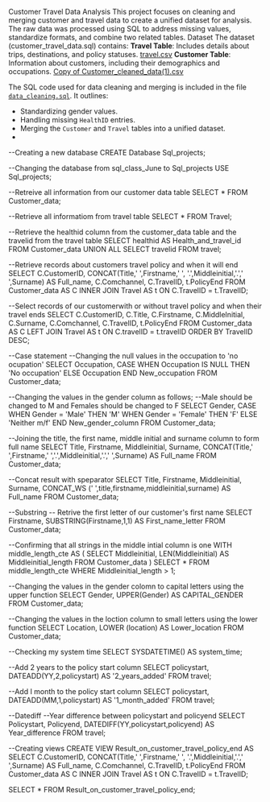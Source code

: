 Customer Travel Data Analysis
This project focuses on cleaning and merging customer and travel data to create a unified dataset for analysis. The raw data was processed using SQL to address missing values, standardize formats, and combine two related tables.
Dataset
The dataset (customer_travel_data.sql) contains:
**Travel Table**: Includes details about trips, destinations, and policy statuses.
[travel.csv](https://github.com/user-attachments/files/18269515/travel.csv)
 **Customer Table**: Information about customers, including their demographics and occupations.
[Copy of Customer_cleaned_data(1).csv](https://github.com/user-attachments/files/18269514/Copy.of.Customer_cleaned_data.1.csv)

The SQL code used for data cleaning and merging is included in the file [`data_cleaning.sql`](./data_cleaning.sql). It outlines:
- Standardizing gender values.
- Handling missing `HealthID` entries.
- Merging the `Customer` and `Travel` tables into a unified dataset.
- 
--Creating a new database
CREATE Database Sql_projects;
 
 --Changing the database from sql_class_June to Sql_projects
 USE Sql_projects;

--Retreive all information from our customer data table
SELECT
    *
FROM
    Customer_data;

--Retrieve all informatiom from travel table
SELECT
    *
FROM
    Travel;

--Retrieve the healthid column from the customer_data table and the travelid from the travel table
SELECT
    healthid AS Health_and_travel_id
FROM
    Customer_data
UNION ALL
SELECT
    travelid
FROM
    travel;

--Retrieve records about customers travel policy and when it will end
SELECT
    C.CustomerID,
	CONCAT(Title,' ',Firstname,' ', '.',Middleinitial,'.',' ',Surname) AS Full_name,
	C.Comchannel,
	C.TravelID,
	t.PolicyEnd
FROM
    Customer_data AS C
INNER JOIN
    Travel AS t
ON
    C.TravelID = t.TravelID;

--Select records of our customerwith or without travel policy and when their travel ends
SELECT
    C.CustomerID,
	C.Title,
	C.Firstname,
	C.MiddleInitial,
	C.Surname,
	C.Comchannel,
	C.TravelID,
	t.PolicyEnd
FROM
    Customer_data AS C
LEFT JOIN
    Travel AS t
ON
    C.travelID = t.travelID
ORDER BY
    TravelID DESC;

--Case statement
--Changing the null values in the occupation to 'no ocupation'
SELECT
    Occupation,
	CASE WHEN Occupation IS NULL
	THEN 'No occupation'
	ELSE Occupation
	END New_occupation
FROM
    Customer_data;

--Changing the values in the gender column as follows;
--Male should be changed to M and Females should be changed to F
SELECT
    Gender,
	CASE WHEN Gender = 'Male'
	THEN 'M'
	WHEN Gender = 'Female'
	THEN 'F'
	ELSE 'Neither m/f'
	END New_gender_column
FROM
    Customer_data;

--Joining the title, the first name, middle initial and surname column to form full name
SELECT
    Title,
	Firstname,
	Middleinitial,
	Surname,
	CONCAT(Title,' ',Firstname,' ','.',Middleinitial,'.',' ',Surname) AS Full_name
FROM
    Customer_data;
	
--Concat result with speparator
SELECT
    Title,
	Firstname,
	Middleinitial,
	Surname,
	CONCAT_WS (' ',title,firstname,middleinitial,surname) AS Full_name
FROM
    Customer_data;

--Substring
-- Retrive the first letter of our customer's first name
SELECT
    Firstname,
	SUBSTRING(Firstname,1,1) AS First_name_letter
FROM
    Customer_data;

--Confirming that all strings in the middle intial column is one
WITH middle_length_cte AS (
SELECT
    Middleinitial,
	LEN(Middleinitial) AS Middleinitial_length
FROM
    Customer_data
)
SELECT
    *
FROM
   middle_length_cte
WHERE
   Middleinitial_length > 1;

--Changing the values in the gender colomn to capital letters using the upper function
SELECT
    Gender,
	UPPER(Gender) AS CAPITAL_GENDER
FROM
    Customer_data;

--Changing the values in the loction column to small letters using the lower function
SELECT
    Location,
	LOWER (location) AS Lower_location
FROM
    Customer_data;

--Checking my system time
SELECT
    SYSDATETIME() AS system_time;

--Add 2 years to the policy start column 
SELECT
    policystart,
	DATEADD(YY,2,policystart) AS '2_years_added'
FROM
    travel;

--Add I month to the policy start column 
SELECT
    policystart,
	DATEADD(MM,1,policystart) AS '1_month_added'
FROM
    travel;

--Datediff
--Year difference between policystart and policyend
SELECT
    Policystart,
	Policyend,
	DATEDIFF(YY,policystart,policyend) AS Year_difference
FROM
    travel;

--Creating views
CREATE VIEW
    Result_on_customer_travel_policy_end AS 
SELECT
    C.CustomerID,
	CONCAT(Title,' ',Firstname,' ', '.',Middleinitial,'.',' ',Surname) AS Full_name,
	C.Comchannel,
	C.TravelID,
	t.PolicyEnd
FROM
    Customer_data AS C
INNER JOIN
    Travel AS t
ON
    C.TravelID = t.TravelID;

SELECT
    *
FROM
    Result_on_customer_travel_policy_end;
